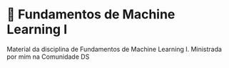 # 🤖 Fundamentos de Machine Learning I
Material da disciplina de Fundamentos de Machine Learning I. Ministrada por mim na Comunidade DS
